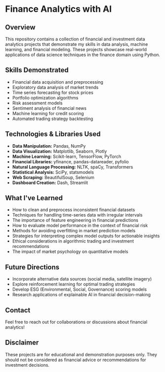 # Finance Analytics with AI

## Overview

This repository contains a collection of financial and investment data analytics projects that demonstrate my skills in data analysis, machine learning, and financial modeling. These projects showcase real-world applications of data science techniques in the finance domain using Python.

## Skills Demonstrated

- Financial data acquisition and preprocessing
- Exploratory data analysis of market trends
- Time series forecasting for stock prices
- Portfolio optimization algorithms
- Risk assessment models
- Sentiment analysis of financial news
- Machine learning for credit scoring
- Automated trading strategy backtesting

## Technologies & Libraries Used

- **Data Manipulation:** Pandas, NumPy
- **Data Visualization:** Matplotlib, Seaborn, Plotly
- **Machine Learning:** Scikit-learn, TensorFlow, PyTorch
- **Financial Libraries:** yfinance, pandas-datareader, pyfolio
- **Natural Language Processing:** NLTK, spaCy, Transformers
- **Statistical Analysis:** SciPy, statsmodels
- **Web Scraping:** BeautifulSoup, Selenium
- **Dashboard Creation:** Dash, Streamlit

## What I've Learned

- How to clean and preprocess inconsistent financial datasets
- Techniques for handling time-series data with irregular intervals
- The importance of feature engineering in financial predictions
- How to evaluate model performance in the context of financial risk
- Methods for avoiding overfitting in market prediction models
- Strategies for interpreting complex model outputs for actionable insights
- Ethical considerations in algorithmic trading and investment recommendations
- The impact of market psychology on quantitative models

## Future Directions

- Incorporate alternative data sources (social media, satellite imagery)
- Explore reinforcement learning for optimal trading strategies
- Develop ESG (Environmental, Social, Governance) scoring models
- Research applications of explainable AI in financial decision-making

## Contact

Feel free to reach out for collaborations or discussions about financial analytics!

## Disclaimer

These projects are for educational and demonstration purposes only. They should not be considered as financial advice or recommendations for investment decisions.
